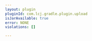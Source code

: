 ```yaml
---
layout: plugin
pluginId: com.lcj.gradle.plugin.upload
isJarAvailable: true
error: NONE
violations: []

---
```

